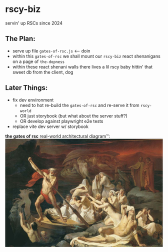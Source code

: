 # rscy-biz

servin' up RSCs since 2024

## The Plan:
- serve up file `gates-of-rsc.js` <-- doin
- within this `gates-of-rsc` we shall mount our `rscy-biz` react shenanigans on a page of `the-dopness`
- within these react shenani walls there lives a lil rscy baby hittin' that sweet db from the client, dog


## Later Things:
- fix dev environment
  - need to hot re-build the `gates-of-rsc` and re-serve it from `rscy-world`
  - OR just storybook (but what about the server stuff?)
  - OR develop against playwright e2e tests
- replace vite dev server w/ storybook

__the gates of rsc__
real-world architectural diagram&#8482;:
![Sisyphus or some shit I don't know](../the-dopness/static/pics/Journeys-to-the-Underworld.jpg)
